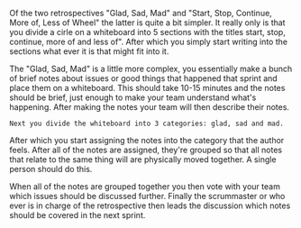 Of the two retrospectives "Glad, Sad, Mad" and "Start, Stop, Continue, More of,
Less of Wheel" the latter is quite a bit simpler. It really only is that you
divide a cirle on a whiteboard into 5 sections with the titles start, stop,
continue, more of and less of". After which you simply start writing into the
sections what ever it is that might fit into it.

The "Glad, Sad, Mad" is a little more complex, you essentially make a bunch of
brief notes about issues or good things that happened that sprint and place
them on a whiteboard. This should take 10-15 minutes and the notes should be
brief, just enough to make your team understand what's happening. After making
the notes your team will then describe their notes.

    Next you divide the whiteboard into 3 categories: glad, sad and mad.
After which you start assigning the notes into the category that the author
feels. After all of the notes are assigned, they're grouped so that all notes
that relate to the same thing will are physically moved together. A single
person should do this.

When all of the notes are grouped together you then vote with your team which
issues should be discussed further. Finally the scrummaster or who ever is
in charge of the retrospective then leads the discussion which notes should be
covered in the next sprint.
